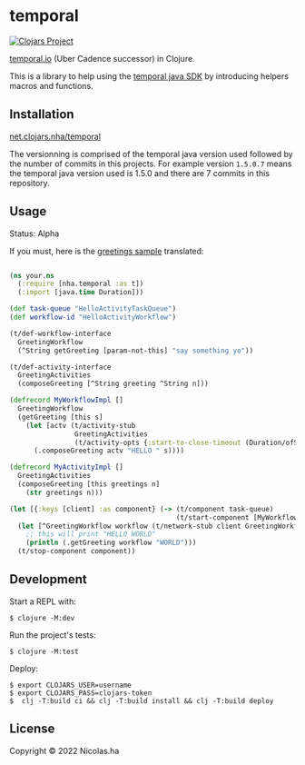 # temporal

[![Clojars Project](https://img.shields.io/clojars/v/org.clojars.nha/temporal.svg)](https://clojars.org/org.clojars.nha/temporal)

[temporal.io](http://temporal.io/) (Uber Cadence successor) in Clojure.

This is a library to help using the [temporal java SDK](https://github.com/temporalio/sdk-java) by introducing helpers macros and functions.

## Installation

[net.clojars.nha/temporal](https://clojars.org/nha/temporal)

The versionning is comprised of the temporal java version used followed by the number of commits in this projects.
For example version `1.5.0.7` means the temporal java version used is 1.5.0 and there are 7 commits in this repository.

## Usage

Status: Alpha

If you must, here is the [greetings sample](https://github.com/temporalio/samples-java/blob/main/src/main/java/io/temporal/samples/hello/HelloActivity.java) translated:

```clojure

(ns your.ns
  (:require [nha.temporal :as t])
  (:import [java.time Duration]))

(def task-queue "HelloActivityTaskQueue")
(def workflow-id "HelloActivityWorkflow")

(t/def-workflow-interface
  GreetingWorkflow
  (^String getGreeting [param-not-this] "say something yo"))

(t/def-activity-interface
  GreetingActivities
  (composeGreeting [^String greeting ^String n]))

(defrecord MyWorkflowImpl []
  GreetingWorkflow
  (getGreeting [this s]
    (let [actv (t/activity-stub
                GreetingActivities
                (t/activity-opts {:start-to-close-timeout (Duration/ofSeconds 2)}))]
      (.composeGreeting actv "HELLO " s))))

(defrecord MyActivityImpl []
  GreetingActivities
  (composeGreeting [this greetings n]
    (str greetings n)))

(let [{:keys [client] :as component} (-> (t/component task-queue)
                                         (t/start-component [MyWorkflowImpl] [(MyActivityImpl.)]))]
  (let [^GreetingWorkflow workflow (t/network-stub client GreetingWorkflow (t/workflow-options task-queue workflow-id))]
    ;; this will print "HELLO WORLD"
    (println (.getGreeting workflow "WORLD")))
  (t/stop-component component))

```

## Development

Start a REPL with:

    $ clojure -M:dev

Run the project's tests:

    $ clojure -M:test

Deploy:

    $ export CLOJARS_USER=username
    $ export CLOJARS_PASS=clojars-token
    $  clj -T:build ci && clj -T:build install && clj -T:build deploy

## License

Copyright © 2022 Nicolas.ha
